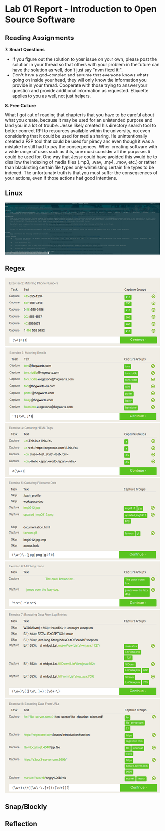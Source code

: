 # Lab 01 Report - Introduction to Open Source Software

## Reading Assignments
**7. Smart Questions**
* If you figure out the solution to your issue on your own, please post the solution in your thread so that others with your problem in the future can have the solution as well, don't just say "nvm fixed it!".
* Don't have a god-complex and assume that everyone knows whats going on inside your head, they will only know the information you provide in your thread. Cooperate with those trying to answer your question and provide additional information as requested. Etiquette applies to you as well, not just helpers.

**8. Free Culture**

What I got out of reading that chapter is that you have to be careful about what you create, because it may be used for an unintended purpose and land you in a lot of trouble. Jesse likely created his directory search tool to better connect RPI to resources available within the university, not even considering that it could be used for media sharing. He unintentionally created a P2P tool that could be used for piracy and even though it was a mistake he still had to pay the consequences. When creating software with a wide range of uses such as this, one must consider all the purposes it could be used for. One way that Jesse could have avoided this would be to disallow the indexing of media files (.mp3, .wav, .mp4, .mov, etc.) or rather than blacklisting certain file types only whitelisting certain file types to be indexed. The unfortunate truth is that you must suffer the consequences of your actions, even if those actions had good intentions.

## Linux
![man tree](../../images/lab-01/man-tree.png)

## Regex
![1](../../images/lab-01/r1.png)
![2](../../images/lab-01/r2.png)
![3](../../images/lab-01/r3.png)
![4](../../images/lab-01/r4.png)
![5](../../images/lab-01/r5.png)
![6](../../images/lab-01/r6.png)
![7](../../images/lab-01/r7.png)

## Snap/Blockly

## Reflection